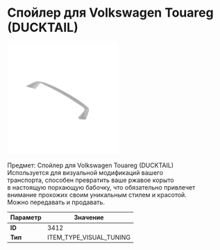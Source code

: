 # Спойлер для Volkswagen Touareg (DUCKTAIL)

![Item Image](../img/3412.webp?raw=true)

Предмет: Спойлер для Volkswagen Touareg (DUCKTAIL)<br>Используется для визуальной модификаций вашего<br>транспорта, способен превратить ваше ржавое корыто<br>в настоящую порхающую бабочку, что обязательно привлечет<br>внимание прохожих своим уникальным стилем и красотой.<br>Можно передавать и продавать.


| Параметр | Значение |
|----------|----------|
| **ID** | 3412 |
| **Тип** | ITEM_TYPE_VISUAL_TUNING |

